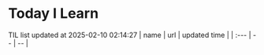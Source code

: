 # Today I Learn 
TIL list updated at 2025-02-10 02:14:27
| name | url | updated time |
| :--- | -- | -- |
